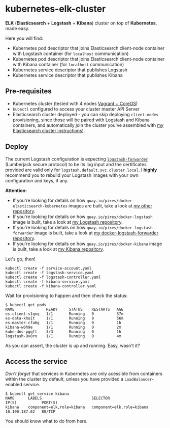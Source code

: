 # kubernetes-elk-cluster
**ELK** (**Elasticsearch** + **Logstash** + **Kibana**) cluster on top of **Kubernetes**, made easy.

Here you will find:
* Kubernetes pod descriptor that joins Elasticsearch client-node container with Logstash container (for `localhost` communication)
* Kubernetes pod descriptor that joins Elasticsearch client-node container with Kibana container (for `localhost` communication)
* Kubernetes service descriptor that publishes Logstash
* Kubernetes service descriptor that publishes Kibana

## Pre-requisites

* Kubernetes cluster (tested with 4 nodes [Vagrant + CoreOS](https://github.com/pires/kubernetes-vagrant-coreos-cluster))
* `kubectl` configured to access your cluster master API Server
* Elasticsearch cluster deployed - you can skip deploying `client-nodes` provisioning, since those will be paired with Logstash and Kibana containers, and automatically join the cluster you've assembled with [my Elasticsearch cluster instructions](https://github.com/pires/kubernetes-elasticsearch-cluster)).

## Deploy

The current Logstash configuration is expecting [`logstash-forwarder`](https://github.com/pires/docker-logstash-forwarder) (Lumberjack secure protocol) to be its log input and the certificates provided are valid only for `logstash.default.svc.cluster.local`.
I **highly** recommend you to rebuild your Logstash images with your own configuration and keys, if any.

**Attention:**
* If you're looking for details on how `quay.io/pires/docker-elasticsearch-kubernetes` images are built, take a look at [my other repository](https://github.com/pires/docker-elasticsearch-kubernetes).
* If you're looking for details on how `quay.io/pires/docker-logstash` image is built, take a look at [my Logstash repository](https://github.com/pires/docker-logstash).
* If you're looking for details on how `quay.io/pires/docker-logstash-forwarder` image is built, take a look at [my docker-logstash-forwarder repository](https://github.com/pires/docker-logstash-forwarder).
* If you're looking for details on how `quay.io/pires/docker-kibana` image is built, take a look at [my Kibana repository](https://github.com/pires/docker-kibana).

Let's go, then!

```
kubectl create -f service-account.yaml
kubectl create -f logstash-service.yaml
kubectl create -f logstash-controller.yaml
kubectl create -f kibana-service.yaml
kubectl create -f kibana-controller.yaml
```

Wait for provisioning to happen and then check the status:

```
$ kubectl get pods
NAME              READY     STATUS    RESTARTS   AGE
es-client-s1qnq   1/1       Running   0          57m
es-data-khoit     1/1       Running   0          56m
es-master-cfa6g   1/1       Running   0          1h
kibana-w0h9e      1/1       Running   0          2m
kube-dns-pgqft    3/3       Running   0          1h
logstash-9v8ro    1/1       Running   0          4m
```

As you can assert, the cluster is up and running. Easy, wasn't it?

## Access the service

*Don't forget* that services in Kubernetes are only acessible from containers within the cluster by default, unless you have provided a `LoadBalancer`-enabled service.

```
$ kubectl get service kibana
NAME      LABELS                      SELECTOR                    IP(S)           PORT(S)
kibana    component=elk,role=kibana   component=elk,role=kibana   10.100.187.62   80/TCP
```

You should know what to do from here.